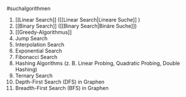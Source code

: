 #suchalgorithmen 

1. [[Linear Search]] ([[Linear Search|Lineare Suche]] )
2. [[Binary Search]] ([[Binary Search|Binäre Suche]])
3. [[Greedy-Algorithmus]]
4. Jump Search
5. Interpolation Search
6. Exponential Search
7. Fibonacci Search
8. Hashing Algorithms (z. B. Linear Probing, Quadratic Probing, Double Hashing)
9. Ternary Search
10. Depth-First Search (DFS) in Graphen
11. Breadth-First Search (BFS) in Graphen